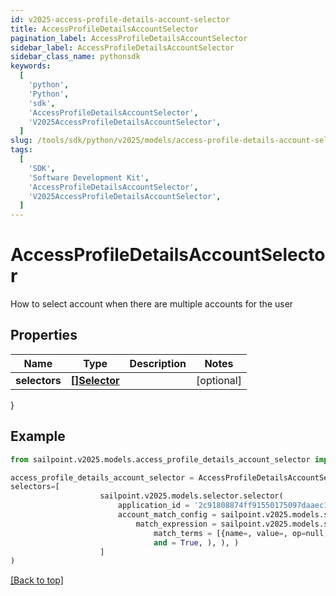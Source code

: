 ```yaml
---
id: v2025-access-profile-details-account-selector
title: AccessProfileDetailsAccountSelector
pagination_label: AccessProfileDetailsAccountSelector
sidebar_label: AccessProfileDetailsAccountSelector
sidebar_class_name: pythonsdk
keywords:
  [
    'python',
    'Python',
    'sdk',
    'AccessProfileDetailsAccountSelector',
    'V2025AccessProfileDetailsAccountSelector',
  ]
slug: /tools/sdk/python/v2025/models/access-profile-details-account-selector
tags:
  [
    'SDK',
    'Software Development Kit',
    'AccessProfileDetailsAccountSelector',
    'V2025AccessProfileDetailsAccountSelector',
  ]
---
```


# AccessProfileDetailsAccountSelector

How to select account when there are multiple accounts for the user

## Properties

| Name          | Type                       | Description | Notes      |
| ------------- | -------------------------- | ----------- | ---------- |
| **selectors** | [**[]Selector**](selector) |             | [optional] |

}

## Example

```python
from sailpoint.v2025.models.access_profile_details_account_selector import AccessProfileDetailsAccountSelector

access_profile_details_account_selector = AccessProfileDetailsAccountSelector(
selectors=[
                    sailpoint.v2025.models.selector.selector(
                        application_id = '2c91808874ff91550175097daaec161c"',
                        account_match_config = sailpoint.v2025.models.selector_account_match_config.selector_accountMatchConfig(
                            match_expression = sailpoint.v2025.models.selector_account_match_config_match_expression.selector_accountMatchConfig_matchExpression(
                                match_terms = [{name=, value=, op=null, container=true, and=false, children=[{name=businessCategory, value=Service, op=eq, container=false, and=false, children=null}]}],
                                and = True, ), ), )
                    ]
)

```

[[Back to top]](#)

